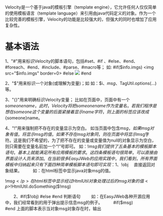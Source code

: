 
Velocity是一个基于java的模板引擎（template engine），它允许任何人仅仅简单的使用模板语言（template language）来引用由java代码定义的对象。作为一个比较完善的模板引擎，Velocity的功能是比较强大的，但强大的同时也增加了应用复杂性。

# 基本语法

1、"#"用来标识Velocity的脚本语句，包括#set、#if 、#else、#end、#foreach、#end、#include、#parse、#macro等；
如:
#if($info.imgs)
<img src="$info.imgs" border=0>
#else
<img src="noPhoto.jpg">
#end

2、"$"用来标识一个对象(或理解为变量)；如
如：$i、$msg、$TagUtil.options(...)等。

3、"{}"用来明确标识Velocity变量；
比如在页面中，页面中有一个$someonename，此时，Velocity将把someonename作为变量名，若我们程序是想在someone这个变量的后面紧接着显示name字符，则上面的标签应该改成${someone}name。

4、"!"用来强制把不存在的变量显示为空白。
如当页面中包含$msg，如果msg对象有值，将显示msg的值，如果不存在msg对象同，则在页面中将显示$msg字符。这是我们不希望的，为了把不存在的变量或变量值为null的对象显示为空白，则只需要在变量名前加一个“!”号即可。
如：$!msg
我们提供了五条基本的模板脚本语句，基本上就能满足所有应用模板的要求。这四条模板语句很简单，可以直接由界面设计人员来添加。在当前很多EasyJWeb的应用实践中，我们看到，所有界面模板中归纳起来只有下面四种简单模板脚本语句即可实现：
　　 1、$!obj 　直接返回对象结果。
　　 如：在html标签中显示java对象msg的值。<p>$!msg</p>
　 在html标签中显示经过HtmlUtil对象处理过后的msg对象的值　　<p>$!HtmlUtil.doSomething($!msg)</p>

　　2、#if($!obj) #else #end 判断语句
　　 如：在EasyJWeb各种开源应用中，我们经常看到的用于弹出提示信息msg的例子。
　　 #if($msg)
　　 <script>
　　 alert('$!msg');
　　 </script>
　　 #end
上面的脚本表示当对象msg对象存在时，输出<script>等后面的内容。

　　3、#foreach( $info in $list) $info.someList #end　　循环读取集合list中的对象，并作相应的处理。
　　 如：EasyJF开源论坛系统中论(0.3)坛首页显示热门主题的html界面模板脚本：
　　#foreach( $info in $hotList1)
<a href="/bbsdoc.ejf?easyJWebCommand=show&&cid=$!info.cid" target="_blank">$!info.title</a><br>
　　　 #end
　　 上面的脚本表示循环遍历hotList1集合中的对象，并输出对象的相关内容。
　　
　　 4、#macro(macroName)#end 脚本函数(宏)调用，不推荐在界面模板中大量使用。
　　 如：在使用EasyJWeb Tools快速生成的添删改查示例中，可以点击列表的标题栏进行升降排序显示，这是我们在EasyJWeb应用中经常看到的一个排序状态显示的模板内容。
　　 函数(宏)定义，一般放在最前面
　　 #macro(orderPic $type)
　　 #if ($orderField.equals($type))
　　 <img src="/images/ico/${orderType}.gif">
　　 #end
　　 #end
具体的调用如：<font color="#FFFFFF">头衔#orderPic("title")</font>

　　5、包含文件#inclue("模板文件名")或#parse("模板文件名")
　　主要用于处理具有相同内容的页面，比如每个网站的顶部或尾部内容。
　　使用方法，可以参考EasyJF开源Blog及EasyJF开源论坛中的应用！
　　如：#parse("/blog/top.html")或#include("/blog/top.html")
　　parse与include的区别在于，若包含的文件中有Velocity脚本标签，将会进一步解析，而include将原样显示。

关于#set的使用
　　在万不得已的时候，不要在页面视图自己声明Velocity脚本变量，也就是尽量少使用#set。有时候我们需要在页面中显示序号，而程序对象中又没有包含这个序号属性同，可以自己定义。如在一个循环体系中，如下所示：
　　#set ($i=0)
　　#foreach($info in $list)
　　序号:$i
　　#set($i=$i+1)
　　#end

# Velocity脚本语法摘要

1、声明:#set ($var=XXX)
　　左边可以是以下的内容
　　Variable reference
　　String literal
　　Property reference
　　Method reference
　　Number literal #set ($i=1)
　　ArrayList #set ($arr=["yt1","t2"])
　　算术运算符

2、注释:
　　单行## XXX
　　多行#* xxx
　　xxxx
　　xxxxxxxxxxxx*#

　　References 引用的类型
3、变量 Variables
　　以 "$" 开头，第一个字符必须为字母。character followed by a VTL Identifier. (a .. z or A .. Z).
　　变量可以包含的字符有以下内容：
　　alphabetic (a .. z, A .. Z)
　　numeric (0 .. 9)
　　hyphen ("-")
　　underscore ("_")

4、Properties
　　$Identifier.Identifier
　　$user.name
　　hashtable user中的的name值.类似：user.get("name")

5、Methods
　　object user.getName() = $user.getName()

6、Formal Reference Notation
　　用{}把变量名跟字符串分开

　　如
　　#set ($user="csy"}
　　${user}name
　　返回csyname

　　$username
　　$!username
　　$与$!的区别
　　当找不到username的时候，$username返回字符串"$username"，而$!username返回空字符串""

7、双引号 与 引号
　　#set ($var="helo")
　　test"$var" 返回testhello
　　test'$var' 返回test'$var'
　　可以通过设置 stringliterals.interpolate=false改变默认处理方式

8、条件语句
　　#if( $foo )
　　 <strong>Velocity!</strong>
　　#end
　　#if($foo)
　　#elseif()
　　#else
　　#end
　　当$foo为null或为Boolean对象的false值执行.

9、逻辑运算符:== && || !

10、循环语句#foreach($var in $arrays ) // 集合包含下面三种Vector, a Hashtable or an Array
#end
　　#foreach( $product in $allProducts )
　　 <li>$product</li>
　　#end

　　#foreach( $key in $allProducts.keySet() )
　　 <li>Key: $key -> Value: $allProducts.get($key)</li>
　　#end

　　#foreach( $customer in $customerList )
　　 <tr><td>$velocityCount</td><td>$customer.Name</td></tr>
　　#end

11、velocityCount变量在配置文件中定义
　　# Default name of the loop counter
　　# variable reference.
　　directive.foreach.counter.name = velocityCount
　　# Default starting value of the loop
　　# counter variable reference.
　　directive.foreach.counter.initial.value = 1

12、包含文件
　　#include( "one.gif","two.txt","three.htm" )

13、Parse导入脚本
　　#parse("me.vm" )

	 

14、#stop 停止执行并返回

15、定义宏Velocimacros ,相当于函数 支持包含功能
　　#macro( d )
　　 <tr><td></td></tr>
　　#end
　　调用
　　#d()

16、带参数的宏
　　#macro( tablerows $color $somelist )
　　#foreach( $something in $somelist )
　　 <tr><td bgcolor=$color>$something</td></tr>
　　#end
　　#end

17、Range Operator
　　#foreach( $foo in [1..5] )

